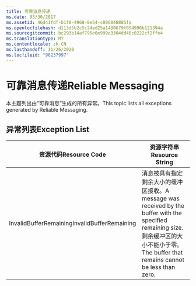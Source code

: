 ```yaml
---
title: 可靠消息传递
ms.date: 03/30/2017
ms.assetid: 46d41fdf-b1f8-4968-8e54-c896848885fa
ms.openlocfilehash: d113d5b2c5c24ed25a1480679f054990b121394a
ms.sourcegitcommit: bc293b14af795e0e999e3304dd40c0222cf2ffe4
ms.translationtype: MT
ms.contentlocale: zh-CN
ms.lasthandoff: 11/26/2020
ms.locfileid: "96237997"
---
```

# <a name="reliable-messaging"></a><span data-ttu-id="89147-102">可靠消息传递</span><span class="sxs-lookup"><span data-stu-id="89147-102">Reliable Messaging</span></span>

<span data-ttu-id="89147-103">本主题列出由“可靠消息”生成的所有异常。</span><span class="sxs-lookup"><span data-stu-id="89147-103">This topic lists all exceptions generated by Reliable Messaging.</span></span>  
  
## <a name="exception-list"></a><span data-ttu-id="89147-104">异常列表</span><span class="sxs-lookup"><span data-stu-id="89147-104">Exception List</span></span>  
  
|<span data-ttu-id="89147-105">资源代码</span><span class="sxs-lookup"><span data-stu-id="89147-105">Resource Code</span></span>|<span data-ttu-id="89147-106">资源字符串</span><span class="sxs-lookup"><span data-stu-id="89147-106">Resource String</span></span>|  
|-------------------|---------------------|  
|<span data-ttu-id="89147-107">InvalidBufferRemaining</span><span class="sxs-lookup"><span data-stu-id="89147-107">InvalidBufferRemaining</span></span>|<span data-ttu-id="89147-108">消息被具有指定剩余大小的缓冲区接收。</span><span class="sxs-lookup"><span data-stu-id="89147-108">A message was received by the buffer with the specified remaining size.</span></span> <span data-ttu-id="89147-109">剩余缓冲区的大小不能小于零。</span><span class="sxs-lookup"><span data-stu-id="89147-109">The buffer that remains cannot be less than zero.</span></span>|
